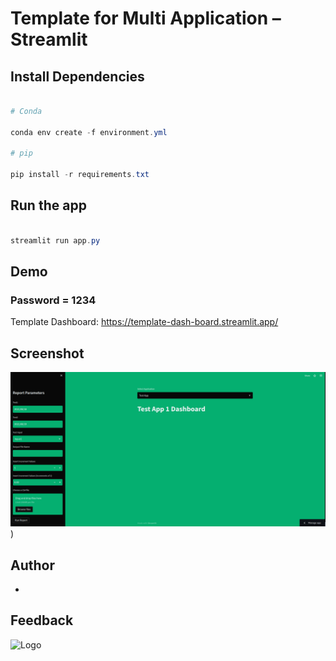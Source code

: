 
# Template for Multi Application – Streamlit



## Install Dependencies
```Powershell

# Conda

conda env create -f environment.yml

# pip

pip install -r requirements.txt

```

## Run the app
```Powershell

streamlit run app.py

```

## Demo
### Password = 1234
Template Dashboard: https://template-dash-board.streamlit.app/

## Screenshot

![Dashboard Screenshot](images/appscreenshot.png))


## Author

- 




## Feedback




![Logo]()
